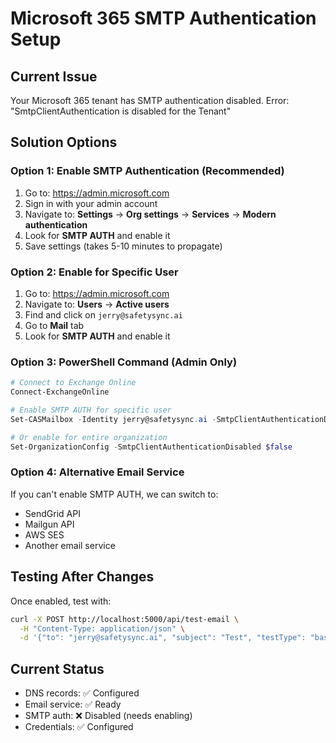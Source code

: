 # Microsoft 365 SMTP Authentication Setup

## Current Issue
Your Microsoft 365 tenant has SMTP authentication disabled. Error: "SmtpClientAuthentication is disabled for the Tenant"

## Solution Options

### Option 1: Enable SMTP Authentication (Recommended)
1. Go to: https://admin.microsoft.com
2. Sign in with your admin account
3. Navigate to: **Settings** → **Org settings** → **Services** → **Modern authentication**
4. Look for **SMTP AUTH** and enable it
5. Save settings (takes 5-10 minutes to propagate)

### Option 2: Enable for Specific User
1. Go to: https://admin.microsoft.com
2. Navigate to: **Users** → **Active users**
3. Find and click on `jerry@safetysync.ai`
4. Go to **Mail** tab
5. Look for **SMTP AUTH** and enable it

### Option 3: PowerShell Command (Admin Only)
```powershell
# Connect to Exchange Online
Connect-ExchangeOnline

# Enable SMTP AUTH for specific user
Set-CASMailbox -Identity jerry@safetysync.ai -SmtpClientAuthenticationDisabled $false

# Or enable for entire organization
Set-OrganizationConfig -SmtpClientAuthenticationDisabled $false
```

### Option 4: Alternative Email Service
If you can't enable SMTP AUTH, we can switch to:
- SendGrid API
- Mailgun API
- AWS SES
- Another email service

## Testing After Changes
Once enabled, test with:
```bash
curl -X POST http://localhost:5000/api/test-email \
  -H "Content-Type: application/json" \
  -d '{"to": "jerry@safetysync.ai", "subject": "Test", "testType": "basic"}'
```

## Current Status
- DNS records: ✅ Configured
- Email service: ✅ Ready
- SMTP auth: ❌ Disabled (needs enabling)
- Credentials: ✅ Configured